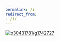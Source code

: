 ```yaml
---
permalink: /i
redirect_from:
- /i/
---
```


[![p30431781/g1742727](https://img2.gelbooru.com/images/43/ed/43ed21438a81a8a91368e0e139b5f256.jpg)](https://img2.gelbooru.com/images/43/ed/43ed21438a81a8a91368e0e139b5f256.jpg)
